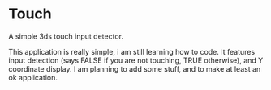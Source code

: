 # Touch
A simple 3ds touch input detector.



This application is really simple, i am still learning how to code. It features input detection (says FALSE if you are not touching, TRUE otherwise), and Y coordinate display. I am planning to add some stuff, and to make at least an ok application. 
